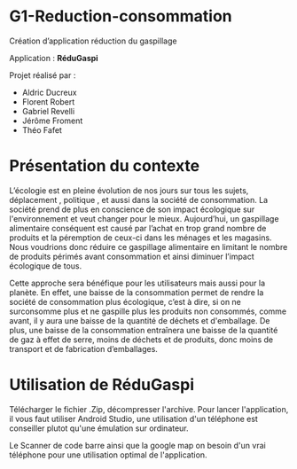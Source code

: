 # G1-Reduction-consommation

Création d’application réduction du gaspillage

Application : **RéduGaspi**

Projet réalisé par :
  - Aldric Ducreux
  - Florent Robert
  - Gabriel Revelli
  - Jérôme Froment 
  - Théo Fafet

# Présentation du contexte

L’écologie est en pleine évolution de nos jours sur tous les sujets, déplacement , politique , et aussi dans la société de consommation. La société prend de plus en conscience de son impact écologique sur l'environnement et veut changer pour le mieux.
Aujourd’hui, un gaspillage alimentaire conséquent est causé par l’achat en trop grand nombre de produits et la péremption de ceux-ci dans les ménages et les magasins. Nous voudrions donc réduire ce gaspillage alimentaire en limitant le nombre de produits périmés avant consommation et ainsi diminuer l’impact écologique de tous.

Cette approche sera bénéfique pour les utilisateurs mais aussi pour la planète. En effet, une baisse de la consommation permet de rendre la société de consommation plus écologique, c’est à dire, si on ne surconsomme plus et ne gaspille plus les produits non consommés, comme avant, il y aura une baisse de la quantité de déchets et d'emballage. De plus, une baisse de la consommation entraînera une baisse de la quantité de gaz à effet de serre, moins de déchets et de produits, donc moins de transport et de fabrication d’emballages.

# Utilisation de RéduGaspi

Télécharger le fichier .Zip, décompresser l'archive.
Pour lancer l'application, il vous faut utiliser Android Studio, une utilisation d'un téléphone est conseiller plutot qu'une émulation sur ordinateur.

Le Scanner de code barre ainsi que la google map on besoin d'un vrai téléphone pour une utilisation optimal de l'application.
